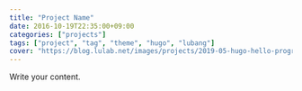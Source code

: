```yaml
---
title: "Project Name"
date: 2016-10-19T22:35:00+09:00
categories: ["projects"]
tags: ["project", "tag", "theme", "hugo", "lubang"]
cover: "https://blog.lulab.net/images/projects/2019-05-hugo-hello-programmer-theme-v2_cover-image.png"
---
```


Write your content.